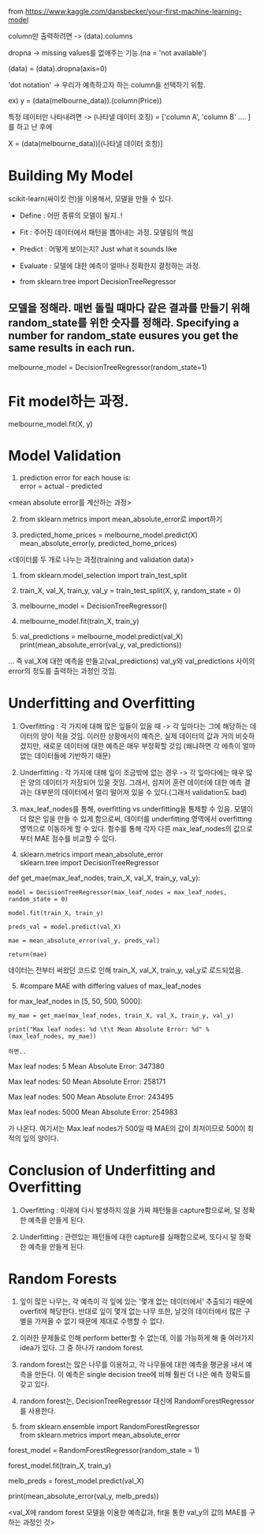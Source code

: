 from https://www.kaggle.com/dansbecker/your-first-machine-learning-model

column만 출력하려면 -> (data).columns

dropna -> missing values를 없애주는 기능.(na = 'not available')

(data) = (data).dropna(axis=0)

'dot notation' -> 우리가 예측하고자 하는 column을 선택하기 위함.

ex) y = (data(melbourne_data)).(column(Price))

특정 데이터만 나타내려면 -> (나타낼 데이터 호칭) = ['column A', 'column B' .... ] 를 하고 난 후에

X = (data(melbourne_data))[(나타낼 데이터 호칭)]

# Building My Model

scikit-learn(싸이킷 런)을 이용해서, 모델을 만들 수 있다.

- Define : 어떤 종류의 모델이 될지..!

- Fit : 주어진 데이터에서 패턴을 뽑아내는 과정. 모델링의 핵심

- Predict : 어떻게 보이는지? Just what it sounds like

- Evaluate : 모델에 대한 예측이 얼마나 정확한지 결정하는 과정.

* from sklearn.tree import DecisionTreeRegressor


## 모델을 정해라. 매번 돌릴 때마다 같은 결과를 만들기 위해 random_state를 위한 숫자를 정해라. Specifying a number for random_state eusures you get the same results in each run.

melbourne_model = DecisionTreeRegressor(random_state=1)

# Fit model하는 과정.

melbourne_model.fit(X, y)

# Model Validation

1. prediction error for each house is:<br> error = actual - predicted

<mean absolute error를 계산하는 과정>

2. from sklearn.metrics import mean_absolute_error로 import하기

3. predicted_home_prices = melbourne_model.predict(X)<br>mean_absolute_error(y, predicted_home_prices)

<데이터를 두 개로 나누는 과정(training and validation data)>

1. from sklearn.model_selection import train_test_split

2. train_X, val_X, train_y, val_y = train_test_split(X, y, random_state = 0)

3. <Define model> melbourne_model = DecisionTreeRegressor()

4. <Fit model> melbourne_model.fit(train_X, train_y)

5. <get predicted prices on validation data> val_predictions = melbourne_model.predict(val_X)<br>print(mean_absolute_error(val_y, val_predictions))

... 즉 val_X에 대한 예측을 만들고(val_predictions) val_y와 val_predictions 사이의 error의 정도를 출력하는 과정인 것임.


# Underfitting and Overfitting

1. Overfitting : 각 가지에 대해 많은 잎들이 있을 때 -> 각 잎마다는 그에 해당하는 데이터의 양이 적을 것임. 이러한 상황에서의 예측은, 실제 데이터의 값과 거의 비슷하겠지만, 새로운 데이터에 대한 예측은 매우 부정확할 것임 (왜냐하면 각 에측이 얼마 없는 데이터들에 기반하기 때문)

2. Underfitting : 각 가지에 대해 잎이 조금밖에 없는 경우 -> 각 잎마다에는 매우 많은 양의 데이터가 저장되어 있을 것임. 그래서, 심지어 훈련 데이터에 대한 예측 결과는 대부분의 데이터에서 멀리 떨어져 있을 수 있다.(그래서 validation도 bad)

3. max_leaf_nodes를 통해, overfitting vs underfitting을 통제할 수 있음. 모델이 더 많은 잎을 만들 수 있게 함으로써, 데이터를 underfitting 영역에서 overfitting 영역으로 이동하게 할 수 있다. 함수를 통해 각자 다른 max_leaf_nodes의 값으로부터 MAE 점수를 비교할 수 있다.

4. sklearn.metrics import mean_absolute_error<br>sklearn.tree import DecisionTreeRegressor

def get_mae(max_leaf_nodes, train_X, val_X, train_y, val_y):

    model = DecisionTreeRegressor(max_leaf_nodes = max_leaf_nodes, random_state = 0)

    model.fit(train_X, train_y)

    preds_val = model.predict(val_X)

    mae = mean_absolute_error(val_y, preds_val)

    return(mae)

데이터는 전부터 써왔던 코드로 인해 train_X, val_X, train_y, val_y로 로드되었음.

5. #compare MAE with differing values of max_leaf_nodes

for max_leaf_nodes in [5, 50, 500, 5000]:
    
    my_mae = get_mae(max_leaf_nodes, train_X, val_X, train_y, val_y)

    print("Max leaf nodes: %d \t\t Mean Absolute Error: %d" % (max_leaf_nodes, my_mae))

    하면..


Max leaf nodes: 5  		 Mean Absolute Error:  347380

Max leaf nodes: 50  		 Mean Absolute Error:  258171

Max leaf nodes: 500  		 Mean Absolute Error:  243495

Max leaf nodes: 5000  		 Mean Absolute Error:  254983

가 나온다. 여기서는 Max leaf nodes가 500일 때 MAE의 값이 최저이므로 500이 최적의 잎의 양이다.

# Conclusion of Underfitting and Overfitting

1. Overfitting : 미래에 다시 발생하지 않을 가짜 패턴들을 capture함으로써, 덜 정확한 예측을 만들게 된다.

2. Underfitting : 관련있는 패턴들에 대한 capture를 실패함으로써, 또다시 덜 정확한 예측을 만들게 된다.

# Random Forests

1. 잎이 많은 나무는, 각 예측이 각 잎에 있는 '몇개 없는 데이터에서' 추출되기 때문에 overfit에 해당한다. 반대로 잎이 몇개 없는 나무 또한, 날것의 데이터에서 많은 구별을 가져올 수 없기 때문에 제대로 수행할 수 없다.

2. 이러한 문제들로 인해 perform better할 수 없는데, 이를 가능하게 해 줄 여러가지 idea가 있다. 그 중 하나가 random forest.

3. random forest는 많은 나무를 이용하고, 각 나무들에 대한 예측을 평균을 내서 예측을 만든다. 이 예측은 single decision tree에 비해 훨씬 더 나은 예측 정확도를 갖고 있다.

4. random forest는, DecisionTreeRegressor 대신에 RandomForestRegressor를 사용한다.

5. from sklearn.ensemble import RandomForestRegressor<br>from sklearn.metrics import mean_absolute_error

forest_model = RandomForestRegressor(random_state = 1)

forest_model.fit(train_X, train_y)

melb_preds = forest_model.predict(val_X)

print(mean_absolute_error(val_y, melb_preds))


<val_X에 random forest 모델을 이용한 예측값과, fit을 통한 val_y의 값의 MAE를 구하는 과정인 것>